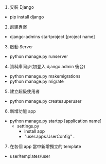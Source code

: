 1. 安裝 Django

- pip install django

2. 創建專案

- django-admins startproject [project name]

3. 啟動 Server

- python manage.py runserver

4. 資料庫同步(初登入 django admin 後台)

- python manage.py makemigrations
- python manage.py migrate

5. 建立超級使用者

- python manage.py createsuperuser

6. 新增功能 app

- python manage.py startpp [application name]
  - settings.py
    - install app
    - "user.apps.UserConfig" .

7. 在各個 app 當中新增獨立的 template

- user/templates/user
